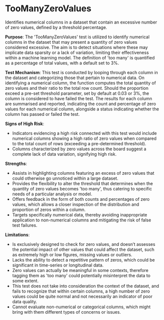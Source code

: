 # TooManyZeroValues

Identifies numerical columns in a dataset that contain an excessive number of zero values, defined by a threshold
percentage.

**Purpose**:
The 'TooManyZeroValues' test is utilized to identify numerical columns in the dataset that may present a quantity
of zero values considered excessive. The aim is to detect situations where these may implicate data sparsity or a
lack of variation, limiting their effectiveness within a machine learning model. The definition of 'too many' is
quantified as a percentage of total values, with a default set to 3%.

**Test Mechanism**:
This test is conducted by looping through each column in the dataset and categorizing those that pertain to
numerical data. On identifying a numerical column, the function computes the total quantity of zero values and
their ratio to the total row count. Should the proportion exceed a pre-set threshold parameter, set by default at
0.03 or 3%, the column is considered to have failed the test. The results for each column are summarised and
reported, indicating the count and percentage of zero values for each numerical column, alongside a status
indicating whether the column has passed or failed the test.

**Signs of High Risk**:
- Indicators evidencing a high risk connected with this test would include numerical columns showing a high ratio
of zero values when compared to the total count of rows (exceeding a pre-determined threshold).
- Columns characterized by zero values across the board suggest a complete lack of data variation, signifying high
risk.

**Strengths**:
- Assists in highlighting columns featuring an excess of zero values that could otherwise go unnoticed within a
large dataset.
- Provides the flexibility to alter the threshold that determines when the quantity of zero values becomes 'too
many', thus catering to specific needs of a particular analysis or model.
- Offers feedback in the form of both counts and percentages of zero values, which allows a closer inspection of
the distribution and proportion of zeros within a column.
- Targets specifically numerical data, thereby avoiding inappropriate application to non-numerical columns and
mitigating the risk of false test failures.

**Limitations**:
- Is exclusively designed to check for zero values, and doesn’t assesses the potential impact of other values that
could affect the dataset, such as extremely high or low figures, missing values or outliers.
- Lacks the ability to detect a repetitive pattern of zeros, which could be significant in time-series or
longitudinal data.
- Zero values can actually be meaningful in some contexts, therefore tagging them as 'too many' could potentially
misinterpret the data to some extent.
- This test does not take into consideration the context of the dataset, and fails to recognize that within certain
columns, a high number of zero values could be quite normal and not necessarily an indicator of poor data quality.
- Cannot evaluate non-numerical or categorical columns, which might bring with them different types of concerns or
issues.